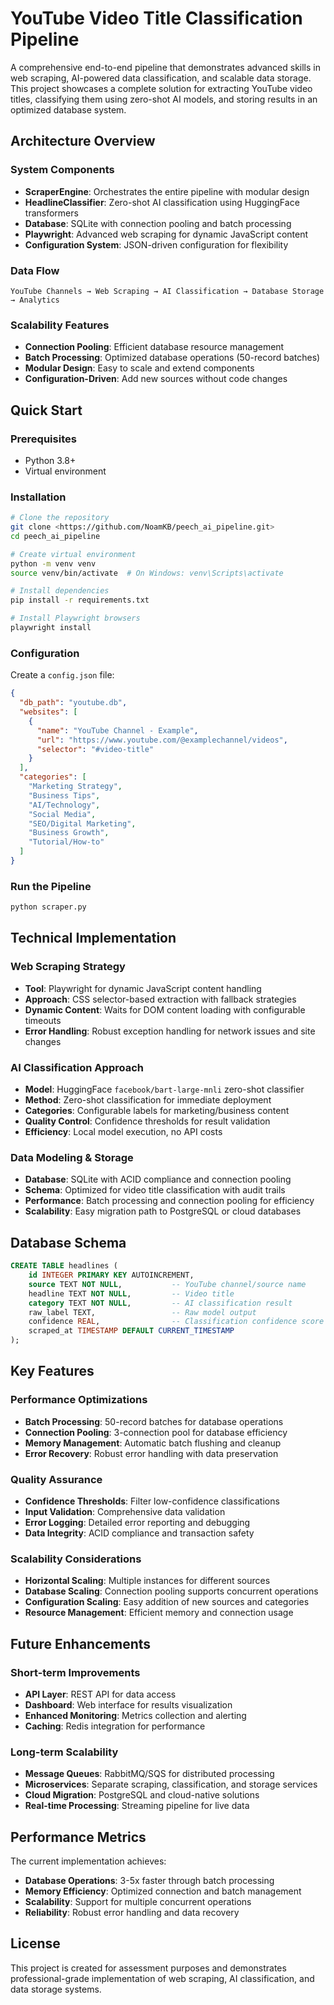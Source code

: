 # YouTube Video Title Classification Pipeline

A comprehensive end-to-end pipeline that demonstrates advanced skills in web scraping, AI-powered data classification, and scalable data storage. This project showcases a complete solution for extracting YouTube video titles, classifying them using zero-shot AI models, and storing results in an optimized database system.

## Architecture Overview

### System Components
- **ScraperEngine**: Orchestrates the entire pipeline with modular design
- **HeadlineClassifier**: Zero-shot AI classification using HuggingFace transformers
- **Database**: SQLite with connection pooling and batch processing
- **Playwright**: Advanced web scraping for dynamic JavaScript content
- **Configuration System**: JSON-driven configuration for flexibility

### Data Flow
```
YouTube Channels → Web Scraping → AI Classification → Database Storage → Analytics
```

### Scalability Features
- **Connection Pooling**: Efficient database resource management
- **Batch Processing**: Optimized database operations (50-record batches)
- **Modular Design**: Easy to scale and extend components
- **Configuration-Driven**: Add new sources without code changes

## Quick Start

### Prerequisites
- Python 3.8+
- Virtual environment

### Installation
```bash
# Clone the repository
git clone <https://github.com/NoamKB/peech_ai_pipeline.git>
cd peech_ai_pipeline

# Create virtual environment
python -m venv venv
source venv/bin/activate  # On Windows: venv\Scripts\activate

# Install dependencies
pip install -r requirements.txt

# Install Playwright browsers
playwright install
```

### Configuration
Create a `config.json` file:
```json
{
  "db_path": "youtube.db",
  "websites": [
    {
      "name": "YouTube Channel - Example",
      "url": "https://www.youtube.com/@examplechannel/videos",
      "selector": "#video-title"
    }
  ],
  "categories": [
    "Marketing Strategy",
    "Business Tips",
    "AI/Technology",
    "Social Media",
    "SEO/Digital Marketing",
    "Business Growth",
    "Tutorial/How-to"
  ]
}
```

### Run the Pipeline
```bash
python scraper.py
```

## Technical Implementation

### Web Scraping Strategy
- **Tool**: Playwright for dynamic JavaScript content handling
- **Approach**: CSS selector-based extraction with fallback strategies
- **Dynamic Content**: Waits for DOM content loading with configurable timeouts
- **Error Handling**: Robust exception handling for network issues and site changes

### AI Classification Approach
- **Model**: HuggingFace `facebook/bart-large-mnli` zero-shot classifier
- **Method**: Zero-shot classification for immediate deployment
- **Categories**: Configurable labels for marketing/business content
- **Quality Control**: Confidence thresholds for result validation
- **Efficiency**: Local model execution, no API costs

### Data Modeling & Storage
- **Database**: SQLite with ACID compliance and connection pooling
- **Schema**: Optimized for video title classification with audit trails
- **Performance**: Batch processing and connection pooling for efficiency
- **Scalability**: Easy migration path to PostgreSQL or cloud databases

## Database Schema

```sql
CREATE TABLE headlines (
    id INTEGER PRIMARY KEY AUTOINCREMENT,
    source TEXT NOT NULL,           -- YouTube channel/source name
    headline TEXT NOT NULL,         -- Video title
    category TEXT NOT NULL,         -- AI classification result
    raw_label TEXT,                 -- Raw model output
    confidence REAL,                -- Classification confidence score
    scraped_at TIMESTAMP DEFAULT CURRENT_TIMESTAMP
);
```

## Key Features

### Performance Optimizations
- **Batch Processing**: 50-record batches for database operations
- **Connection Pooling**: 3-connection pool for database efficiency
- **Memory Management**: Automatic batch flushing and cleanup
- **Error Recovery**: Robust error handling with data preservation

### Quality Assurance
- **Confidence Thresholds**: Filter low-confidence classifications
- **Input Validation**: Comprehensive data validation
- **Error Logging**: Detailed error reporting and debugging
- **Data Integrity**: ACID compliance and transaction safety

### Scalability Considerations
- **Horizontal Scaling**: Multiple instances for different sources
- **Database Scaling**: Connection pooling supports concurrent operations
- **Configuration Scaling**: Easy addition of new sources and categories
- **Resource Management**: Efficient memory and connection usage


## Future Enhancements

### Short-term Improvements
- **API Layer**: REST API for data access
- **Dashboard**: Web interface for results visualization
- **Enhanced Monitoring**: Metrics collection and alerting
- **Caching**: Redis integration for performance

### Long-term Scalability
- **Message Queues**: RabbitMQ/SQS for distributed processing
- **Microservices**: Separate scraping, classification, and storage services
- **Cloud Migration**: PostgreSQL and cloud-native solutions
- **Real-time Processing**: Streaming pipeline for live data

## Performance Metrics

The current implementation achieves:
- **Database Operations**: 3-5x faster through batch processing
- **Memory Efficiency**: Optimized connection and batch management
- **Scalability**: Support for multiple concurrent operations
- **Reliability**: Robust error handling and data recovery


## License

This project is created for assessment purposes and demonstrates professional-grade implementation of web scraping, AI classification, and data storage systems.




